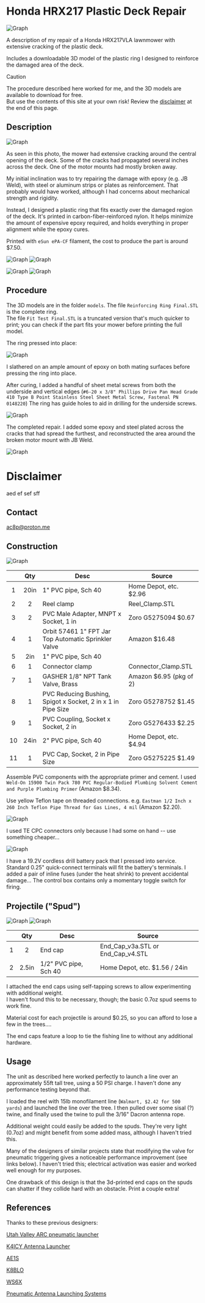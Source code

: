 # Honda HRX217 Plastic Deck Repair
![Graph](img/trimetric.png)

A description of my repair of a Honda HRX217VLA lawnmower with extensive cracking of the plastic deck.

Includes a downloadable 3D model of the plastic ring I designed to reinforce the damaged area of the deck.

> [!Caution]
> The procedure described here worked for me, and the 3D models are available to download for free.\
> But use the contents of this site at your own risk!
> Review the [disclaimer](#disclaimer) at the end of this page.




## Description


![Graph](img/pre_repair.png)


As seen in this photo, the mower had extensive cracking around the central opening of the deck. 
Some of the cracks had propagated several inches across the deck. 
One of the motor mounts had mostly broken away.

My initial inclination was to try repairing the damage with epoxy (e.g. JB Weld), with steel or aluminum strips or plates as reinforcement.
That probably would have worked, although I had concerns about mechanical strength and rigidity.

Instead, I designed a plastic ring that fits exactly over the damaged region of the deck. It's printed in carbon-fiber-reinforced nylon. 
It helps minimize the amount of expensive epoxy required, and holds everything in proper alignment while the epoxy cures.

Printed with `eSun ePA-CF` filament, the cost to produce the part is around $7.50.



![Graph](img/top_cad.png)
![Graph](img/bot_cad.png)

![Graph](img/top.png)
![Graph](img/bot.png)


## Procedure

The 3D models are in the folder `models`. The file `Reinforcing Ring Final.STL` is the complete ring.  
The file `Fit Test Final.STL` is a truncated version that's much quicker to print; you can check if the part fits your mower before printing the full model.

The ring pressed into place:

![Graph](img/installed.png)


I slathered on an ample amount of epoxy on both mating surfaces before pressing the ring into place.

After curing, I added a handful of sheet metal screws from both the underside and vertical edges (`#6-20 x 3/8" Phillips Drive Pan Head Grade 410 Type B Point Stainless Steel Sheet Metal Screw, Fastenal PN 0148220`)
The ring has guide holes to aid in drilling for the underside screws.

![Graph](img/screws.png)

The completed repair. I added some epoxy and steel plated across the cracks that had spread the furthest, and reconstructed the area around the broken motor mount with JB Weld.

![Graph](img/complete.png)

# Disclaimer
aed ef sef sff


## Contact
ac8p@proton.me





## Construction

![Graph](img/Explode.png)

| | Qty | Desc | Source |
| :---: | :---: | --- | --- |
| 1 | 20in | 1" PVC pipe, Sch 40 | Home Depot, etc.  $2.96 |
| 2 | 2 | Reel clamp | Reel_Clamp.STL |
| 3 | 2 | PVC Male Adapter, MNPT x Socket, 1 in | Zoro G5275094 $0.67 |
| 4 | 1 | Orbit 57461 1" FPT Jar Top Automatic Sprinkler Valve | Amazon $16.48 |
| 5 | 2in | 1" PVC pipe, Sch 40 |  |
| 6 | 1 | Connector clamp | Connector_Clamp.STL |
| 7 | 1 | GASHER 1/8" NPT Tank Valve, Brass | Amazon $6.95 (pkg of 2) |
| 8 | 1 | PVC Reducing Bushing, Spigot x Socket, 2 in x 1 in Pipe Size | Zoro G5278752 $1.45 |
| 9 | 1 | PVC Coupling, Socket x Socket, 2 in | Zoro G5276433 $2.25 |
| 10 | 24in | 2" PVC pipe, Sch 40 | Home Depot, etc.  $4.94 |
| 11 | 1 | PVC Cap, Socket, 2 in Pipe Size | Zoro G5275225 $1.49 |


Assemble PVC components with the appropriate primer and cement. I used `Weld-On 15900 Twin Pack 780 PVC Regular-Bodied Plumbing Solvent Cement and Purple Plumbing Primer` (Amazon $8.34).

Use yellow Teflon tape on threaded connections. e.g. `Eastman 1/2 Inch x 260 Inch Teflon Pipe Thread for Gas Lines, 4 mil` (Amazon $2.20).


![Graph](img/Main.png)

I used TE CPC connectors only because I had some on hand -- use something cheaper...

![Graph](img/Control.png)

I have a 19.2V cordless drill battery pack that I pressed into service. Standard 0.25" quick-connect terminals will fit the battery's terminals. 
I added a pair of inline fuses (under the heat shrink) to prevent accidental damage... The control box contains only a momentary toggle switch for firing.






## Projectile ("Spud")

![Graph](img/Proj_Assembly.png)
![Graph](img/Proj_Explode.png)

| | Qty | Desc | Source |
| :---: | :---: | --- | --- |
| 1 | 2 | End cap | End_Cap_v3a.STL or End_Cap_v4.STL |
| 2 | 2.5in | 1/2" PVC pipe, Sch 40 | Home Depot, etc.  $1.56 / 24in |

I attached the end caps using self-tapping screws to allow experimenting with additional weight.\
I haven't found this to be necessary, though; the basic 0.7oz spud seems to work fine.

Material cost for each projectile is around $0.25, so you can afford to lose a few in the trees....

The end caps feature a loop to tie the fishing line to without any additional hardware.


## Usage

The unit as described here worked perfectly to launch a line over an approximately 55ft tall tree, using a 50 PSI charge. I haven't done any performance testing beyond that.

I loaded the reel with 15lb monofilament line (`Walmart, $2.42 for 500 yards`) and launched the line over the tree. I then pulled over some sisal (?) twine, 
and finally used the twine to pull the 3/16" Dacron antenna rope.

Additional weight could easily be added to the spuds. They're very light (0.7oz) and might benefit from some added mass, although I haven't tried this.

Many of the designers of similar projects state that modifying the valve for pneumatic triggering gives a noticeable performance improvement (see links below). 
I haven't tried this; electrical activation was easier and worked well enough for my purposes. 

One drawback of this design is that the 3d-printed end caps on the spuds can shatter if they collide hard with an obstacle. Print a couple extra!

## References

Thanks to these previous designers:

[Utah Valley ARC pneumatic launcher](https://noji.com/hamradio/pdf-ppt/noji/Noji-Article-Antenna-Launcher.pdf)

[K4ICY Antenna Launcher](http://www.k4icy.com/launcher.html)

[AE1S](http://blog.kotarak.net/2011/04/say-hello-to-my-little-friend.html)

[K8BLO](https://www.qsl.net/k8blo/launchers.html)

[WS6X](https://www.ws6x.com/squirrel.htm)

[Pneumatic Antenna Launching Systems](http://www.antennalaunchers.com/antlaunching.html)




